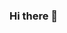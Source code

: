### Hi there 👋

<!--
Образование. Уфимский государственный нефтяной технический университет. Факультет автоматизации технологических процессов. Профиль системы и средства автоматизации технологических процессов.

Дополнительное образование. Курс андроид разработки в IT School Samsung.

Опыт работы. Самостоятельно изучал веб-разработку, разрабатывал frontend, backend, fullstack приложения.

О себе. Работаю с такими языками программирования, как python, javascript. Изучаю машинное обучение и искусственные нейросети в целом.

Ключевые навыки. React js, node js, SQL, Postgres, express, REST API. PyQt, TensorFlow.
-->

